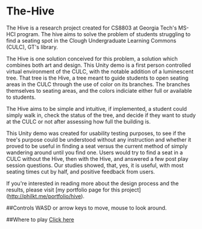 # The-Hive
The Hive is a research project created for CS8803 at Georgia Tech's MS-HCI program. The hive aims to solve the problem of students struggling to find a seating spot in the Clough Undergraduate Learning Commons (CULC), GT's library.

The Hive is one solution conceived for this problem, a solution which combines both art and design. This Unity demo is a first person controlled virtual environment of the CULC, with the notable addition of a luminescent tree. That tree is the Hive, a tree meant to guide students to open seating areas in the CULC through the use of color on its branches. The branches themselves to seating areas, and the colors indiciate either full or available to students. 

The Hive aims to be simple and intuitive, if implemented, a student could simply walk in, check the status of the tree, and decide if they want to study at the CULC or not after assessing how full the building is. 

This Unity demo was created for usability testing purposes, to see if the tree's purpose could be understood without any instruction and whether it proved to be useful in finding a seat versus the current method of simply wandering around until you find one. Users would try to find a seat in a CULC without the Hive, then with the Hive, and answered a few post play session questions. Our studies showed, that, yes, it is useful, with most seating times cut by half, and positive feedback from users. 

If you're interested in reading more about the design process and the results, please visit [my portfolio page for this project] (http://philkt.me/portfolio/hive).

##Controls
WASD or arrow keys to move, mouse to look around.

##Where to play
[Click here](http://philkt.me/The-Hive)
